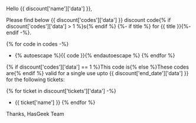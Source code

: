 Hello {{ discount['name']['data'] }},

Please find below {{ discount['codes']['data'] }} discount code{% if discount['codes']['data'] > 1 %}s{% endif %} {%- if title %} for {{ title }}{%- endif -%}.

{% for code in codes -%}
* {% autoescape %}{{ code }}{% endautoescape %}
{% endfor %}

{% if discount['codes']['data'] == 1 %}This code is{% else %}These codes are{% endif %} valid for a single use upto {{ discount['end_date']['data'] }} for the following tickets:

{% for ticket in discount['tickets']['data'] -%}
* {{ ticket['name'] }}
{% endfor %}

Thanks,
HasGeek Team
